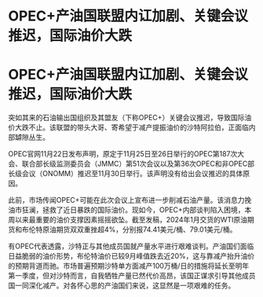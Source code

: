 # OPEC+产油国联盟内讧加剧、关键会议推迟，国际油价大跌

# OPEC+产油国联盟内讧加剧、关键会议推迟，国际油价大跌

突如其来的石油输出国组织及其盟友（下称OPEC+）关键会议推迟，导致国际油价大跌不止。该联盟的带头大哥、寄希望于减产提振油价的沙特阿拉伯，正面临内部罅隙丛生。

OPEC官网11月22日发布声明，原定于11月25日至26日举行的OPEC第187次大会、联合部长级监测委员会（JMMC）第51次会议以及第36次OPEC和非OPEC部长级会议（ONOMM）推迟至11月30日举行。该声明没有给出会议推迟的具体原因。

此前，市场传闻OPEC+可能在此次会议上宣布进一步削减石油产量。该消息力挽油市狂澜，拯救了近日暴跌的国际油价。现如今，OPEC+内部谈判陷入困境，本周以来最重要的油价支撑因素摇摇欲坠。截至发稿，2024年1月交货的WTI原油期货和布伦特原油期货双双重挫超4%，分别报74.41美元/桶、79.01美元/桶。

有OPEC代表透露，沙特正与其他成员国就产量水平进行艰难谈判。产油国们面临日益脆弱的油价形势，布伦特油价已较9月峰值跌去近20%，这与靠减产抬升油价的预期背道而驰。市场普遍预期沙特单方面减产100万桶/日的措施将延长至明年第一季度，但对沙特而言，自我牺牲产量已然代价高昂，该国正谋求引导其他成员国一同深化减产。对各怀心思的产油国们来说，这显然是一项艰难的任务。

